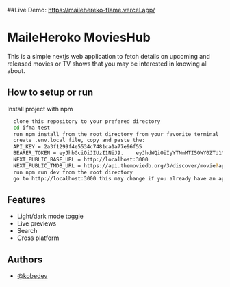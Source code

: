 ##Live Demo: https://mailehereko-flame.vercel.app/
# MaileHeroko MoviesHub

This is a simple nextjs web application to fetch details on upcoming and released movies or TV shows that you may be interested in knowing all about. 




## How to setup or run 

Install project with npm

```bash
  clone this repository to your prefered directory 
  cd ifma-test  
  run npm install from the root directory from your favorite terminal
  create .env.local file, copy and paste the:
  API_KEY = 2a3f1299f4e5534c7481ca1a77e96f55
  BEARER_TOKEN = eyJhbGciOiJIUzI1NiJ9.    eyJhdWQiOiIyYTNmMTI5OWY0ZTU1MzRjNzQ4MWNhMWE3N2U5NmY1NSIsIm5iZiI6MTcyMTUxMzMwMC4xMTQ4NDMsInN1YiI6IjY2OWMzNDJlZjQzMmM1MGNiZTA1ZDcwMSIsInNjb3BlcyI6WyJhcGlfcmVhZCJdLCJ2ZXJzaW9uIjoxfQ.LQPHM-8dEn3YgRJPFNDmiENt5sHfuA-Eg5qocFx9yxM
  NEXT_PUBLIC_BASE_URL = http://localhost:3000
  NEXT_PUBLIC_TMDB_URL = https://api.themoviedb.org/3/discover/movie?api_key= 
  run npm run dev from the root directory
  go to http://localhost:3000 this may change if you already have an application running on this port.
```
    
## Features

- Light/dark mode toggle
- Live previews
- Search
- Cross platform



## Authors

- [@kobedev](https://github.com/ortonb110?tab=repositories)

